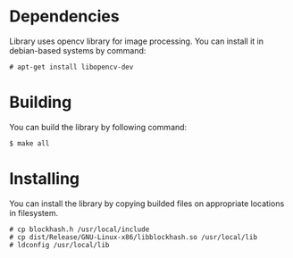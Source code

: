 # Dependencies

Library uses opencv library for image processing. You can install it in debian-based systems by command:

```
# apt-get install libopencv-dev
```

# Building

You can build the library by following command:

```
$ make all
```

# Installing

You can install the library by copying builded files on appropriate locations in filesystem.

```
# cp blockhash.h /usr/local/include
# cp dist/Release/GNU-Linux-x86/libblockhash.so /usr/local/lib
# ldconfig /usr/local/lib
```
